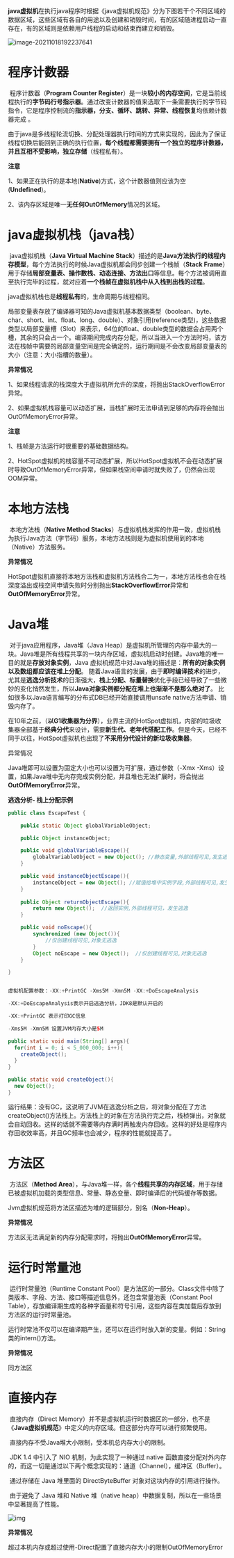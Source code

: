 ​		**java虚拟机**在执行java程序时根据《java虚拟机规范》分为下图若干个不同区域的数据区域，这些区域有各自的用途以及创建和销毁时间，有的区域随进程启动一直存在，有的区域则是依赖用户线程的启动和结束而建立和销毁。

![image-20211018192237641](../all_images/image-20211018192237641.png)



# 程序计数器

​      程序计数器（**Program Counter Register**）是一块**较小的内存空间**，它是当前线程执行的**字节码行号指示器**。通过改变计数器的值来选取下一条需要执行的字节码指令，它是程序控制流的**指示器，分支、循环、跳转、异常、线程恢复**均依赖计数器完成 。

​      由于java是多线程轮流切换、分配处理器执行时间的方式来实现的，因此为了保证线程切换后能回到正确的执行位置，**每个线程都需要拥有一个独立的程序计数器，并且互相不受影响，独立存储**（线程私有）。

**注意**

1、如果正在执行的是本地(**Native**)方式，这个计数器值则应该为空(**Undefined**)。

2、该内存区域是唯一**无任何OutOfMemory**情况的区域。



# java虚拟机栈（java栈）

​      java虚拟机栈（**Java Virtual Machine Stack**）描述的是**Java方法执行的线程内存模型**，每个方法执行的时候Java虚拟机都会同步创建一个栈帧（**Stack Frame**）用于存储**局部变量表、操作数栈、动态连接、方法出口**等信息。每个方法被调用直至执行完毕的过程，就对应着**一个栈帧在虚拟机栈中从入栈到出栈的过程**。

​      java虚拟机栈也是**线程私有**的，生命周期与线程相同。

​      局部变量表存放了编译器可知的Java虚拟机基本数据类型（boolean、byte、char、short、int、float、long、double）、对象引用(reference类型)，这些数据类型以局部变量槽（Slot）来表示，64位的float、double类型的数据会占用两个槽，其余的只会占一个。编译期间完成内存分配，所以当进入一个方法时吗，该方法在栈帧中需要的局部变量空间是完全确定的，运行期间是不会改变局部变量表的大小（注意：大小指槽的数量）。

**异常情况**

1、如果线程请求的栈深度大于虚拟机所允许的深度，将抛出StackOverflowError异常。

2、如果虚拟机栈容量可以动态扩展，当栈扩展时无法申请到足够的内存将会抛出OutOfMemoryError异常。

**注意**

1、栈帧是方法运行时很重要的基础数据结构。 

2、HotSpot虚拟机的栈容量不可动态扩展，所以HotSpot虚拟机不会在动态扩展时导致OutOfMemoryError异常，但如果栈空间申请时就失败了，仍然会出现OOM异常。



# 本地方法栈

​        本地方法栈（**Native Method Stacks**）与虚拟机栈发挥的作用一致，虚拟机栈为执行Java方法（字节码）服务，本地方法栈则是为虚拟机使用到的本地（Native）方法服务。

**异常情况**

​        HotSpot虚拟机直接将本地方法栈和虚拟机方法栈合二为一，本地方法栈也会在栈深度溢出或栈空间申请失败时分别抛出**StackOverflowError**异常和**OutOfMemoryError**异常。



# Java堆

​        对于java应用程序，Java堆（Java Heap）是虚拟机所管理的内存中最大的一块。Java堆是所有线程共享的一块内存区域，虚拟机启动时创建。Java堆的唯一目的就是**存放对象实例**，Java 虚拟机规范中对Java堆的描述是：**所有的对象实例以及数组都应该在堆上分配**。 随着Java语言的发展，由于**即时编译技术**的进步，尤其是**逃逸分析技术**的日渐强大，**栈上分配、标量替换**优化手段已经导致了一些微妙的变化悄然发生，所以**Java对象实例都分配在堆上也渐渐不是那么绝对了**。 比如很多以Java语言编写的分布式DB已经开始直接调用unsafe native方法申请、销毁内存了。

​        在10年之前，（**以G1收集器为分界**），业界主流的HotSpot虚拟机，内部的垃圾收集器全部基于**经典分代**来设计，需要**新生代、老年代搭配工作**。但是今天，已经不同于以往，HotSpot虚拟机也出现了**不采用分代设计的新垃圾收集器**。

异常情况

Java堆即可以设置为固定大小也可以设置为可扩展，通过参数（-Xmx -Xms）设置，如果Java堆中无内存完成实例分配，并且堆也无法扩展时，将会抛出**OutOfMemoryError**异常。



**逃逸分析- 栈上分配示例**

```java
public class EscapeTest {

    public static Object globalVariableObject;

    public Object instanceObject;

    public void globalVariableEscape(){
        globalVariableObject = new Object(); //静态变量,外部线程可见,发生逃逸
    }

    public void instanceObjectEscape(){
        instanceObject = new Object(); //赋值给堆中实例字段,外部线程可见,发生逃逸
    }
    
    public Object returnObjectEscape(){
        return new Object();  //返回实例,外部线程可见，发生逃逸
    }

    public void noEscape(){
        synchronized (new Object()){
            //仅创建线程可见,对象无逃逸
        }
        Object noEscape = new Object();  //仅创建线程可见,对象无逃逸
    }

}


虚拟机配置参数：-XX:+PrintGC -Xms5M -Xmn5M -XX:+DoEscapeAnalysis

-XX:+DoEscapeAnalysis表示开启逃逸分析，JDK8是默认开启的

-XX:+PrintGC 表示打印GC信息

-Xms5M -Xmn5M 设置JVM内存大小是5M

public static void main(String[] args){
  for(int i = 0; i < 5_000_000; i++){
    createObject();
  }
}

public static void createObject(){
  new Object();
}

```

运行结果：没有GC，这说明了JVM在逃逸分析之后，将对象分配在了方法createObject()方法栈上。方法栈上的对象在方法执行完之后，栈桢弹出，对象就会自动回收。这样的话就不需要等内存满时再触发内存回收。这样的好处是程序内存回收效率高，并且GC频率也会减少，程序的性能就提高了。



# 方法区

​		方法区（**Method Area**），与Java堆一样，各个**线程共享的内存区域**，用于存储已被虚拟机加载的类型信息、常量、静态变量、即时编译后的代码缓存等数据。

​		Jvm虚拟机规范将方法区描述为堆的逻辑部分，别名（**Non-Heap**）。

**异常情况**

方法区无法满足新的内存分配需求时，将抛出**OutOfMemoryError**异常。



# 运行时常量池

​		运行时常量池（Runtime Constant Pool）是方法区的一部分。Class文件中除了类版本、字段、方法、接口等描述信息外，还包含常量池表（Constant Pool Table），存放编译期生成的各种字面量和符号引用，这些内容在类加载后存放到方法区的运行时常量池。

​		运行时常池不仅可以在编译期产生，还可以在运行时放入新的变量。例如：String类的intern()方法。

**异常情况**

同方法区



# 直接内存

​		直接内存（Direct Memory）并不是虚拟机运行时数据区的一部分，也不是《**Java虚拟机规范**》中定义的内存区域。但这部分内存可以进行频繁使用。

​		直接内存不受Java堆大小限制，受本机总内存大小的限制。

​		 JDK 1.4 中引入了 NIO 机制，为此实现了一种通过 native 函数直接分配对外内存的，而这一切是通过以下两个概念实现的：通道（Channel），缓冲区（Buffer）。

​         通过存储在 Java 堆里面的 DirectByteBuffer 对象对这块内存的引用进行操作。

​         由于避免了 Java 堆和 Native 堆（native heap）中数据复制，所以在一些场景中显著提高了性能。

![img](../all_images/300853426033674.jpg)

**异常情况**

超过本机内存或超过使用-Direct配置了直接内存大小的限制OutOfMemoryError

